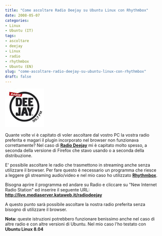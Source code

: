 ```yaml
---
title: "Come ascoltare Radio Deejay su Ubuntu Linux con Rhythmbox"
date: 2008-05-07
categories: 
- Linux
- Ubuntu (IT)
tags: 
- ascoltare
- deejay
- Linux
- radio
- rhythmbox
- Ubuntu (EN)
slug: "come-ascoltare-radio-deejay-su-ubuntu-linux-con-rhythmbox"
draft: false
---
```


[![RadioDeejay](radio-deejay_logo.thumbnail.jpg)]()

Quante volte vi è capitato di voler ascoltare dal vostro PC la vostra radio
preferita e magari il plugin incorporato nel browser non funzionava
correttamente? Nel caso di [**Radio Deejay**](http://www.deejay.it) mi è
capitato molto spesso, a seconda della versione di Firefox che stavo
usando o a seconda della distribuzione.

E' possibile ascoltare le radio che trasmettono in streaming anche senza
utilizzare il browser. Per fare questo è necessario un programma che
riesce a leggere gli streaming audio/video e nel mio caso ho utilizzato
[**Rhythmbox**](http://www.gnome.org/projects/rhythmbox/).

Bisogna aprire il programma ed andare su Radio e cliccare su "New
Internet Radio Station" ed inserire il seguente URL: **http://live.mediaserver.kataweb.it/radiodeejay**

A questo punto sarà possibile ascoltare la nostra radio preferita senza
bisogno di utilizzare il browser.

**Nota:** queste istruzioni potrebbero funzionare benissimo anche nel
caso di altre radio e con altre versioni di Ubuntu. Nel mio caso l'ho
testato con **Ubuntu Linux 8.04**

